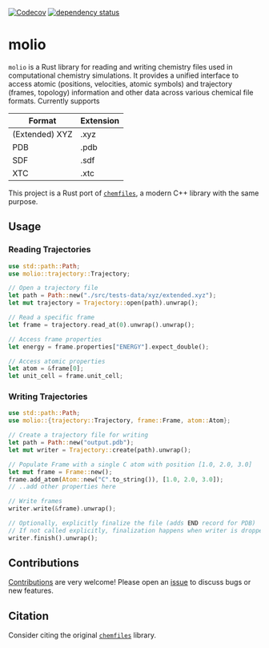 [![Codecov](https://codecov.io/github/chem-william/molio/coverage.svg?branch=main)](https://codecov.io/gh/chem-william/molio)
[![dependency status](https://deps.rs/repo/github/chem-william/molio/status.svg)](https://deps.rs/repo/github/chem-william/molio)

# molio

`molio` is a Rust library for reading and writing chemistry files used in computational chemistry simulations. It provides a unified interface to access atomic (positions, velocities, atomic symbols) and trajectory (frames, topology) information and other data across various chemical file formats. Currently supports

| Format         | Extension |
| ------         | --------- |
| (Extended) XYZ | .xyz      |
| PDB            | .pdb      |
| SDF            | .sdf      |
| XTC            | .xtc      |

This project is a Rust port of [`chemfiles`](https://github.com/chemfiles/chemfiles/), a modern C++ library with the same purpose.

## Usage

### Reading Trajectories

```rust
use std::path::Path;
use molio::trajectory::Trajectory;

// Open a trajectory file
let path = Path::new("./src/tests-data/xyz/extended.xyz");
let mut trajectory = Trajectory::open(path).unwrap();

// Read a specific frame
let frame = trajectory.read_at(0).unwrap().unwrap();

// Access frame properties
let energy = frame.properties["ENERGY"].expect_double();

// Access atomic properties
let atom = &frame[0];
let unit_cell = frame.unit_cell;
```

### Writing Trajectories

```rust
use std::path::Path;
use molio::{trajectory::Trajectory, frame::Frame, atom::Atom};

// Create a trajectory file for writing
let path = Path::new("output.pdb");
let mut writer = Trajectory::create(path).unwrap();

// Populate Frame with a single C atom with position [1.0, 2.0, 3.0]
let mut frame = Frame::new();
frame.add_atom(Atom::new("C".to_string()), [1.0, 2.0, 3.0]);
// ..add other properties here

// Write frames
writer.write(&frame).unwrap();

// Optionally, explicitly finalize the file (adds END record for PDB)
// If not called explicitly, finalization happens when writer is dropped
writer.finish().unwrap();
```

## Contributions
[Contributions](https://github.com/chem-william/molio/edit/main/CONTRIBUTING.md) are very welcome! Please open an [issue](https://github.com/chem-william/molio/issues/new) to discuss bugs or new features.

## Citation
Consider citing the original [`chemfiles`](https://github.com/chemfiles/chemfiles/) library.
